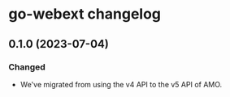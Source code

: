 # go-webext changelog

## 0.1.0 (2023-07-04)

### Changed
- We've migrated from using the v4 API to the v5 API of AMO.